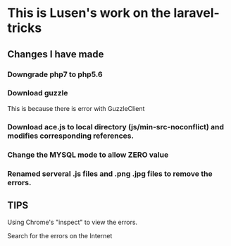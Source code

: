 # This is Lusen's work on the laravel-tricks 

## Changes I have made


### Downgrade php7 to php5.6

### Download guzzle

This is because there is error with GuzzleClient 

### Download ace.js to local directory (js/min-src-noconflict) and modifies corresponding references.

### Change the MYSQL mode to allow ZERO value


### Renamed serveral .js files and .png .jpg files to remove the errors.


## TIPS

Using Chrome's "inspect" to view the errors.

Search for the errors on the Internet

 
